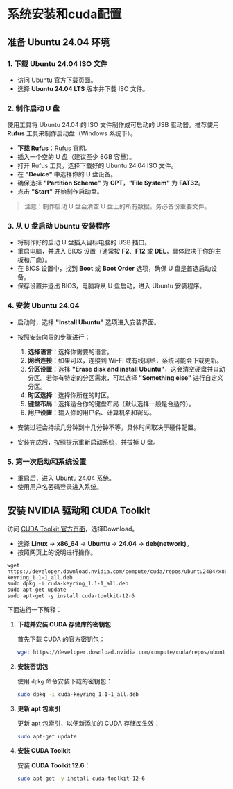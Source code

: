 # 系统安装和cuda配置

## 准备 Ubuntu 24.04 环境

### 1. **下载 Ubuntu 24.04 ISO 文件**

   - 访问 [Ubuntu 官方下载页面](https://ubuntu.com/download/desktop)。
   - 选择 **Ubuntu 24.04 LTS** 版本并下载 ISO 文件。

### 2. **制作启动 U 盘**

   使用工具将 Ubuntu 24.04 的 ISO 文件制作成可启动的 USB 驱动器。推荐使用 **Rufus** 工具来制作启动盘（Windows 系统下）。

   - **下载 Rufus**：[Rufus 官网](https://rufus.ie/)。
   - 插入一个空的 U 盘（建议至少 8GB 容量）。
   - 打开 Rufus 工具，选择下载好的 Ubuntu 24.04 ISO 文件。
   - 在 **"Device"** 中选择你的 U 盘设备。
   - 确保选择 **"Partition Scheme"** 为 **GPT**，**"File System"** 为 **FAT32**。
   - 点击 **"Start"** 开始制作启动盘。
   
   > 注意：制作启动 U 盘会清空 U 盘上的所有数据，务必备份重要文件。

### 3. **从 U 盘启动 Ubuntu 安装程序**

   - 将制作好的启动 U 盘插入目标电脑的 USB 插口。
   - 重启电脑，并进入 BIOS 设置（通常按 **F2**、**F12** 或 **DEL**，具体取决于你的主板和厂商）。
   - 在 BIOS 设置中，找到 **Boot** 或 **Boot Order** 选项，确保 U 盘是首选启动设备。
   - 保存设置并退出 BIOS，电脑将从 U 盘启动，进入 Ubuntu 安装程序。

### 4. **安装 Ubuntu 24.04**

   - 启动时，选择 **"Install Ubuntu"** 选项进入安装界面。
   - 按照安装向导的步骤进行：
     1. **选择语言**：选择你需要的语言。
     2. **网络连接**：如果可以，连接到 Wi-Fi 或有线网络，系统可能会下载更新。
     3. **分区设置**：选择 **"Erase disk and install Ubuntu"**，这会清空硬盘并自动分区。若你有特定的分区需求，可以选择 **"Something else"** 进行自定义分区。
     4. **时区选择**：选择你所在的时区。
     5. **键盘布局**：选择适合你的键盘布局（默认选择一般是合适的）。
     6. **用户设置**：输入你的用户名、计算机名和密码。

   - 安装过程会持续几分钟到十几分钟不等，具体时间取决于硬件配置。
   - 安装完成后，按照提示重新启动系统，并拔掉 U 盘。

### 5. **第一次启动和系统设置**

   - 重启后，进入 Ubuntu 24.04 系统。
   - 使用用户名密码登录进入系统。

## 安装 NVIDIA 驱动和 CUDA Toolkit

访问 [CUDA Toolkit 官方页面](https://developer.nvidia.com/cuda-toolkit)，选择Download。
   - 选择 **Linux** -> **x86_64** -> **Ubuntu** -> **24.04** -> **deb(network)**。
   - 按照网页上的说明进行操作。
```shell
wget https://developer.download.nvidia.com/compute/cuda/repos/ubuntu2404/x86_64/cuda-keyring_1.1-1_all.deb
sudo dpkg -i cuda-keyring_1.1-1_all.deb
sudo apt-get update
sudo apt-get -y install cuda-toolkit-12-6
```

下面进行一下解释：

1. **下载并安装 CUDA 存储库的密钥包**

   首先下载 CUDA 的官方密钥包：

   ```bash
   wget https://developer.download.nvidia.com/compute/cuda/repos/ubuntu2404/x86_64/cuda-keyring_1.1-1_all.deb
   ```

2. **安装密钥包**

   使用 `dpkg` 命令安装下载的密钥包：

   ```bash
   sudo dpkg -i cuda-keyring_1.1-1_all.deb
   ```

3. **更新 apt 包索引**

   更新 apt 包索引，以便新添加的 CUDA 存储库生效：

   ```bash
   sudo apt-get update
   ```

4. **安装 CUDA Toolkit**

   安装 **CUDA Toolkit 12.6**：

   ```bash
   sudo apt-get -y install cuda-toolkit-12-6
   ```
